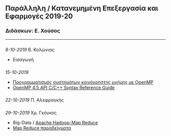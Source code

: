 ## Παράλληλη / Κατανεμημένη Επεξεργασία και Εφαρμογές 2019-20
### Διδάσκων: Ε. Χούσος
---
###
_8-10-2019_ Β. Κολώνιας  
* Εισαγωγή
###
_15-10-2019_  
* [Προγραμματισμός συστημάτων κοινόχρηστης μνήμης με OpenMP](https://github.com/valouxis/valouxis.github.io/blob/master/Chapter_5.pdf)
* [OpenMP 4.5 API C/C++ Syntax Reference Guide](https://github.com/valouxis/valouxis.github.io/blob/master/OpenMP-4.5.pdf)
###
_22-10-2019_ Π. Αλεφραγκής
###
_29-10-2019_ Χρ. Γκόγκος 
* Big-Data / [Apache Hadoop-Map Reduce](https://github.com/chgogos/big_data/blob/master/03.%20Apache%20Hadoop-Map%20Reduce.pdf) 
* [Map Reduce παραδείγματα](https://github.com/chgogos/big_data/blob/master/05.%20Map%20Reduce%20%CF%80%CE%B1%CF%81%CE%B1%CE%B4%CE%B5%CE%AF%CE%B3%CE%BC%CE%B1%CF%84%CE%B1.pdf)
